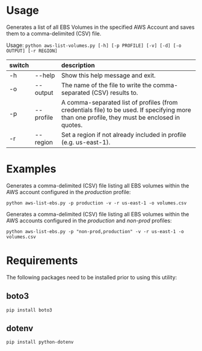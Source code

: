 # Usage

Generates a list of all EBS Volumes in the specified AWS Account and saves them to a comma-delimited (CSV) file.

Usage: `python aws-list-volumes.py [-h] [-p PROFILE] [-v] [-d] [-o OUTPUT] [-r REGION]`

| switch |           | description                                                         |
|--------|-----------|:--------------------------------------------------------------------|
| -h     | --help    | Show this help message and exit.                                    |
| -o     | --output  | The name of the file to write the comma-separated (CSV) results to. |
| -p     | --profile | A comma-separated list of profiles (from credentials file) to be used. If specifying more than one profile, they must be enclosed in quotes. |
| -r     | --region  | Set a region if not already included in profile (e.g. us-east-1).   |

# Examples

Generates a comma-delimited (CSV) file listing all EBS volumes within the AWS account configured in the *production* profile:
    
`python aws-list-ebs.py -p production -v -r us-east-1 -o volumes.csv `

Generates a comma-delimited (CSV) file listing all EBS volumes within the AWS accounts configured in the *production* and *non-prod* profiles:
    
`python aws-list-ebs.py -p "non-prod,production" -v -r us-east-1 -o volumes.csv `

# Requirements

The following packages need to be installed prior to using this utility:

## boto3

`pip install boto3`

## dotenv

`pip install python-dotenv`

